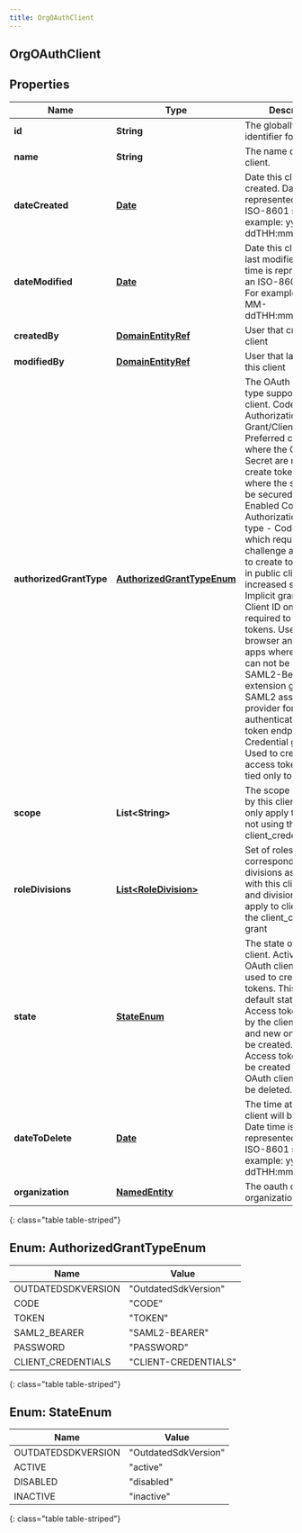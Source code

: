 ```yaml
---
title: OrgOAuthClient
---
```


## OrgOAuthClient

## Properties

| Name                    | Type                                                                 | Description                                                                                                                                                                                                                                                                                                                                                                                                                                                                                                                                                                                                                                                                                                                                        | Notes      |
| ----------------------- | -------------------------------------------------------------------- | -------------------------------------------------------------------------------------------------------------------------------------------------------------------------------------------------------------------------------------------------------------------------------------------------------------------------------------------------------------------------------------------------------------------------------------------------------------------------------------------------------------------------------------------------------------------------------------------------------------------------------------------------------------------------------------------------------------------------------------------------- | ---------- |
| **id**                  | <!----><!---->**String**<!---->                                      | The globally unique identifier for the object.                                                                                                                                                                                                                                                                                                                                                                                                                                                                                                                                                                                                                                                                                                     | [optional] |
| **name**                | <!----><!---->**String**<!---->                                      | The name of the OAuth client.                                                                                                                                                                                                                                                                                                                                                                                                                                                                                                                                                                                                                                                                                                                      |            |
| **dateCreated**         | <!----><!---->[**Date**](Date.md)<!---->                             | Date this client was created. Date time is represented as an ISO-8601 string. For example: yyyy-MM-ddTHH:mm:ss[.mmm]Z                                                                                                                                                                                                                                                                                                                                                                                                                                                                                                                                                                                                                              | [optional] |
| **dateModified**        | <!----><!---->[**Date**](Date.md)<!---->                             | Date this client was last modified. Date time is represented as an ISO-8601 string. For example: yyyy-MM-ddTHH:mm:ss[.mmm]Z                                                                                                                                                                                                                                                                                                                                                                                                                                                                                                                                                                                                                        | [optional] |
| **createdBy**           | <!----><!---->[**DomainEntityRef**](DomainEntityRef.md)<!---->       | User that created this client                                                                                                                                                                                                                                                                                                                                                                                                                                                                                                                                                                                                                                                                                                                      | [optional] |
| **modifiedBy**          | <!----><!---->[**DomainEntityRef**](DomainEntityRef.md)<!---->       | User that last modified this client                                                                                                                                                                                                                                                                                                                                                                                                                                                                                                                                                                                                                                                                                                                | [optional] |
| **authorizedGrantType** | [**AuthorizedGrantTypeEnum**](#AuthorizedGrantTypeEnum)<!---->       | The OAuth Grant/Client type supported by this client. Code Authorization Grant/Client type - Preferred client type where the Client ID and Secret are required to create tokens. Used where the secret can be secured. PKCE-Enabled Code Authorization grant type - Code grant type which requires PKCE challenge and verifier to create tokens. Used in public clients for increased security. Implicit grant type - Client ID only is required to create tokens. Used in browser and mobile apps where the secret can not be secured. SAML2-Bearer extension grant type - SAML2 assertion provider for user authentication at the token endpoint. Client Credential grant type - Used to created access tokens that are tied only to the client. |            |
| **scope**               | <!----><!---->**List&lt;String&gt;**<!---->                          | The scope requested by this client. Scopes only apply to clients not using the client_credential grant                                                                                                                                                                                                                                                                                                                                                                                                                                                                                                                                                                                                                                             | [optional] |
| **roleDivisions**       | <!----><!---->[**List&lt;RoleDivision&gt;**](RoleDivision.md)<!----> | Set of roles and their corresponding divisions associated with this client. Roles and divisions only apply to clients using the client_credential grant                                                                                                                                                                                                                                                                                                                                                                                                                                                                                                                                                                                            | [optional] |
| **state**               | [**StateEnum**](#StateEnum)<!---->                                   | The state of the OAuth client. Active: The OAuth client can be used to create access tokens. This is the default state. Disabled: Access tokens created by the client are invalid and new ones cannot be created. Inactive: Access tokens cannot be created with this OAuth client and it will be deleted.                                                                                                                                                                                                                                                                                                                                                                                                                                         | [optional] |
| **dateToDelete**        | <!----><!---->[**Date**](Date.md)<!---->                             | The time at which this client will be deleted. Date time is represented as an ISO-8601 string. For example: yyyy-MM-ddTHH:mm:ss[.mmm]Z                                                                                                                                                                                                                                                                                                                                                                                                                                                                                                                                                                                                             | [optional] |
| **organization**        | <!----><!---->[**NamedEntity**](NamedEntity.md)<!---->               | The oauth client&#39;s organization.                                                                                                                                                                                                                                                                                                                                                                                                                                                                                                                                                                                                                                                                                                               | [optional] |

{: class="table table-striped"}

<a name="AuthorizedGrantTypeEnum"></a>

## Enum: AuthorizedGrantTypeEnum

| Name               | Value                          |
| ------------------ | ------------------------------ |
| OUTDATEDSDKVERSION | &quot;OutdatedSdkVersion&quot; |
| CODE               | &quot;CODE&quot;               |
| TOKEN              | &quot;TOKEN&quot;              |
| SAML2_BEARER       | &quot;SAML2-BEARER&quot;       |
| PASSWORD           | &quot;PASSWORD&quot;           |
| CLIENT_CREDENTIALS | &quot;CLIENT-CREDENTIALS&quot; |

{: class="table table-striped"}

<a name="StateEnum"></a>

## Enum: StateEnum

| Name               | Value                          |
| ------------------ | ------------------------------ |
| OUTDATEDSDKVERSION | &quot;OutdatedSdkVersion&quot; |
| ACTIVE             | &quot;active&quot;             |
| DISABLED           | &quot;disabled&quot;           |
| INACTIVE           | &quot;inactive&quot;           |

{: class="table table-striped"}
